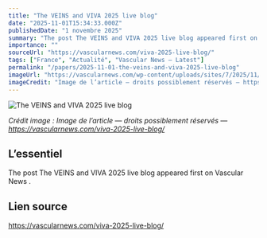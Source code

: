 ```yaml
---
title: "The VEINS and VIVA 2025 live blog"
date: "2025-11-01T15:34:33.000Z"
publishedDate: "1 novembre 2025"
summary: "The post The VEINS and VIVA 2025 live blog appeared first on Vascular News ."
importance: ""
sourceUrl: "https://vascularnews.com/viva-2025-live-blog/"
tags: ["France", "Actualité", "Vascular News — Latest"]
permalink: "/papers/2025-11-01-the-veins-and-viva-2025-live-blog"
imageUrl: "https://vascularnews.com/wp-content/uploads/sites/7/2025/11/The-VEINS-2025.jpg"
imageCredit: "Image de l’article — droits possiblement réservés — https://vascularnews.com/viva-2025-live-blog/"
---
```


![The VEINS and VIVA 2025 live blog](https://vascularnews.com/wp-content/uploads/sites/7/2025/11/The-VEINS-2025.jpg)

*Crédit image : Image de l’article — droits possiblement réservés — https://vascularnews.com/viva-2025-live-blog/*

## L’essentiel

The post The VEINS and VIVA 2025 live blog appeared first on Vascular News .

## Lien source

https://vascularnews.com/viva-2025-live-blog/

